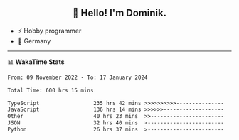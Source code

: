 <h2 align="center">👋 Hello! I'm Dominik.</h2>

- ⚡ Hobby programmer
- 📍 Germany

---
📊 **WakaTime Stats**
<!--START_SECTION:waka-->

```txt
From: 09 November 2022 - To: 17 January 2024

Total Time: 600 hrs 15 mins

TypeScript                 235 hrs 42 mins >>>>>>>>>>---------------   39.27 %
JavaScript                 136 hrs 14 mins >>>>>>-------------------   22.70 %
Other                      40 hrs 23 mins  >>-----------------------   06.73 %
JSON                       32 hrs 40 mins  >------------------------   05.44 %
Python                     26 hrs 37 mins  >------------------------   04.44 %
```

<!--END_SECTION:waka-->
